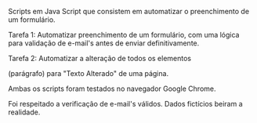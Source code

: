 Scripts em Java Script que consistem em automatizar o preenchimento de um formulário.

Tarefa 1: Automatizar preenchimento de um formulário, com uma lógica para validação de e-mail's antes de enviar definitivamente.

Tarefa 2: Automatizar a alteração de todos os elementos <p> (parágrafo) para "Texto Alterado" de uma página.

Ambas os scripts foram testados no navegador Google Chrome.

Foi respeitado a verificação de e-mail's válidos.
Dados fictícios beiram a realidade.
